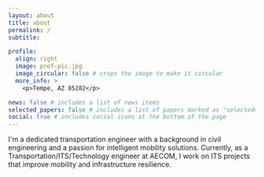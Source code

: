 ```yaml
---
layout: about
title: about
permalink: /
subtitle:  

profile:
  align: right
  image: prof-pic.jpg
  image_circular: false # crops the image to make it circular
  more_info: >
    <p>Tempe, AZ 85282</p>

news: false # includes a list of news items
selected_papers: false # includes a list of papers marked as "selected={true}"
social: true # includes social icons at the bottom of the page
---
```


I'm a dedicated transportation engineer with a background in civil engineering and a passion for intelligent mobility solutions. Currently, as a Transportation/ITS/Technology engineer at AECOM, I work on ITS projects that improve mobility and infrastructure resilience. 
